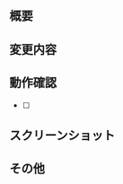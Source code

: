 ## 概要
<!-- 変更の目的・背景 -->

## 変更内容
<!-- このPRで行った変更 -->

## 動作確認
<!-- 動作確認した内容をチェックリストで記述 -->
- [ ] 


## スクリーンショット
<!-- UI変更がある場合は貼ってください -->

## その他
<!-- レビューしてほしい観点やTODOなど -->
